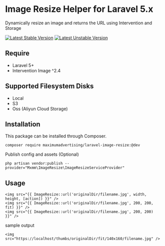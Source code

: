 # Image Resize Helper for Laravel 5.x
Dynamically resize an image and returns the URL using Intervention and Storage

[![Latest Stable Version](https://poser.pugx.org/maximumadvertising/laravel-image-resize/v/stable)](https://packagist.org/packages/maximumadvertising/laravel-image-resize)
[![Latest Unstable Version](https://poser.pugx.org/maximumadvertising/laravel-image-resize/v/unstable)](https://packagist.org/packages/maximumadvertising/laravel-image-resize)

## Require
- Laravel 5+
- Intervention Image ^2.4

## Supported Filesystem Disks
- Local
- S3
- Oss (Aliyun Cloud Storage)

## Installation
This package can be installed through Composer.
 ```
composer require maximumadvertising/laravel-image-resize:@dev
 ```

Publish config and assets (Optional)
 ```
php artisan vendor:publish --provider="Mxmm\ImageResize\ImageResizeServiceProvider"
 ```

## Usage
```$xslt
<img src="{{ ImageResize::url('originalDir/filename.jpg', width, height, [action]) }}" />
<img src="{{ ImageResize::url('originalDir/filename.jpg', 200, 200, fit) }}" />
<img src="{{ ImageResize::url('originalDir/filename.jpg', 200, 200) }}" />
```
sample output
```$xslt
<img src="https://localhost/thumbs/originalDir/fit/140x160/filename.jpg" />
```
